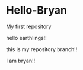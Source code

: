 # Hello-Bryan
My first repository


hello earthlings!!

this is my repository branch!!

I am bryan!!
